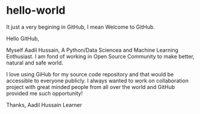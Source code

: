 # hello-world
It just a very begining in GitHub, I mean Welcome to GitHub.

Hello GitHub,

Myself Aadil Hussain, A Python/Data Sciencea and Machine Learning Enthusiast. I am fond of working in Open Source Community to make better, natural and safe world.

I love using GiHub for my source code repository and that would be accessible to everyone publicly. I always wanted to work on collaboration project with great minded people from all over the world and GitHub provided me such opportunity!

Thanks,
Aadil Hussain
Learner
